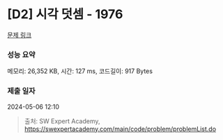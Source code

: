 # [D2] 시각 덧셈 - 1976 

[문제 링크](https://swexpertacademy.com/main/code/problem/problemDetail.do?contestProbId=AV5PttaaAZIDFAUq) 

### 성능 요약

메모리: 26,352 KB, 시간: 127 ms, 코드길이: 917 Bytes

### 제출 일자

2024-05-06 12:10



> 출처: SW Expert Academy, https://swexpertacademy.com/main/code/problem/problemList.do